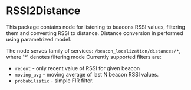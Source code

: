 # RSSI2Distance

This package contains node for listening to beacons RSSI values, filtering them and converting RSSI to distance. 
Distance conversion in performed using parametrized model. 

The node serves family of services: `/beacon_localization/distances/*`, where '*' denotes filtering mode
Currently supported filters are:
* `recent` - only recent value of RSSI for given beacon
* `moving_avg` - moving average of last N beacon RSSI values.
* `probabilistic` - simple FIR filter.



